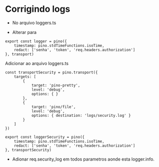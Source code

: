 # Corrigindo logs

* No arquivo loggers.ts

- Alterar para 
````
export const logger = pino({
    timestamp: pino.stdTimeFunctions.isoTime,
    redact: ['senha', 'token', 'req.headers.authorization']
}, transport)
````

Adicionar ao arquivo loggers.ts

````
const transportSecurity = pino.transport({
    targets: [
        {
            target: 'pino-pretty',
            level: 'debug',
            options: { }
        },
        {
            target: 'pino/file',
            level: 'debug',
            options: { destination: 'logs/security.log' }
        }
    ]
})

export const loggerSecurity = pino({
    timestamp: pino.stdTimeFunctions.isoTime,
    redact: ['senha', 'token', 'req.headers.authorization']
}, transportSecurity)
````

* Adionar req.security_log em todos parametros aonde esta logger.info.
